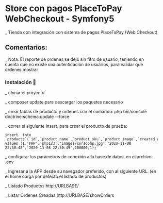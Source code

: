 # Store con pagos PlaceToPay WebCheckout - Symfony5

_ Tienda con integración con sistema de pagos PlaceToPay (Web Checkout)

## Comentarios:
_ Nota: El reporte de ordenes se dejó sin fitro de usuario, teniendo en cuenta que no existe una autenticación de usuarios, para validar qué ordenes mostrar

### Instalación 🔧

_ clonar el proyecto

_ composer update para descargar los paquetes necesario

_ crear tablas de producto y ordenes con el comando: php bin/console doctrine:schema:update --force

_ correr el siguiente insert, para crear el producto de prueba:

```
insert  into `products`(`id`,`product_name`,`product_sku`,`product_image`,`created_at`,`updated_at`,`value`,`Status`) 
values (1,'PHP','php123','images/cursophp.jpg','2020-11-08 22:30:42','2020-11-08 22:30:49',200000,1);
```
_ configurar los parámetros de conexión a la base de datos, en el archivo: .env

_ ingresar a la APP desde su navegador preferido, con al siguiente URL. (en el home carga por defecto el listado de productos)

_ Listado Productos
http://URLBASE/

_ Listar Órdenes Creadas
http://URLBASE/showOrders